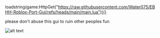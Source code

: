 loadstring(game:HttpGet("https://raw.githubusercontent.com/Water075/EBHH-Roblox-Port-Gui/refs/heads/main/main.lua"))()


please don't abuse this gui to ruin other peoples fun


![alt text](https://i.ibb.co/cSvzL9BN/EBHH1-0-0-FUCKERS.png)
